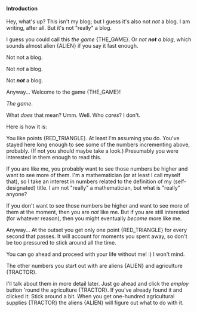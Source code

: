 #### Introduction

Hey, what's up? This isn't my blog; but I guess it's also not _not_ a blog. I am writing, after all. But it's not "really" a blog.

I guess you could call this _the game_ {THE_GAME}. Or _not **not** a blog_, which sounds almost alien {ALIEN} if you say it fast enough.

Not not a blog.

Not _not_ a blog.

Not _**not**_ a blog.

Anyway... Welcome to the game {THE_GAME}!

_The game_.

What _does_ that mean? Umm. Well. Who _cares_? I don't.

Here is how it is:

You like points {RED_TRIANGLE}. At least I'm assuming you do. You've stayed here long enough to see some of the numbers incrementing above, probably. (If not you should maybe take a look.) Presumably you were interested in them enough to read this.

If you are like me, you probably want to see those numbers be higher and want to see more of them. I'm a mathematician (or at least I call myself that), so I take an interest in numbers related to the definition of my (self-designated) title. I am not "really" a mathematician, but what is "really" anyone?

If you don't want to see those numbers be higher and want to see more of them at the moment, then you are _not_ like me. But if you are still interested (for whatever reason), then you might eventually _become_ more like me.

Anyway... At the outset you get only one point {RED_TRIANGLE} for every second that passes. It will account for moments you spent away, so don't be too pressured to stick around all the time.

You can go ahead and proceed with your life without me! :) I won't mind.

The other numbers you start out with are aliens {ALIEN} and agriculture {TRACTOR}.

I'll talk about them in more detail later. Just go ahead and click the _employ_ button 'round the agriculture {TRACTOR}. If you've already found it and clicked it: Stick around a bit. When you get one-hundred agricultural supplies {TRACTOR} the aliens {ALIEN} will figure out what to do with it.
